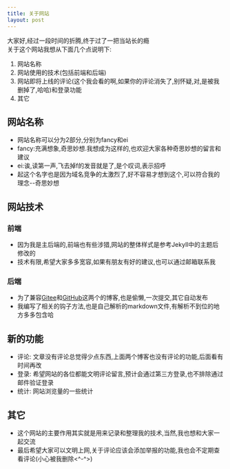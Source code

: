 ```yaml
---
title: 关于网站
layout: post
---   
```


大家好,经过一段时间的折腾,终于过了一把当站长的瘾   
关于这个网站我想从下面几个点说明下:   
1. 网站名称
2. 网站使用的技术(包括前端和后端)
3. 网站即将上线的评论(这个我会看的啊,如果你的评论消失了,别怀疑,对,是被我删掉了,哈哈)和登录功能
4. 其它

## 网站名称
* 网站名称可以分为2部分,分别为fancy和ei
* fancy:充满想象,奇思妙想.我想成为这样的,也欢迎大家各种奇思妙想的留言和建议
* ei:诶,读第一声,飞去掉f的发音就是了,是个叹词,表示招呼
* 起这个名字也是因为域名竞争的太激烈了,好不容易才想到这个,可以符合我的理念--奇思妙想

## 网站技术
### 前端
* 因为我是主后端的,前端也有些涉猎,网站的整体样式是参考Jekyll中的主题后修改的
* 技术有限,希望大家多多宽容,如果有朋友有好的建议,也可以通过邮箱联系我

### 后端
* 为了兼容[Gitee](https://zlmlzz.gitee.io/)和[GitHub](https://zlmlzz.github.io/)这两个的博客,也是偷懒,一次提交,其它自动发布
* 我编写了相关的钩子方法,也是自己解析的markdown文件,有解析不到位的地方多多包含哈

## 新的功能
* 评论: 文章没有评论总觉得少点东西,上面两个博客也没有评论的功能,后面看有时间再改
* 登录: 希望网站的各位都能文明评论留言,预计会通过第三方登录,也不排除通过邮件验证登录
* 统计: 网站浏览量的一些统计

## 其它
* 这个网站的主要作用其实就是用来记录和整理我的技术,当然,我也想和大家一起交流
* 最后希望大家可以文明上网,关于评论应该会添加举报的功能,我也会不定期查看评论(小心被我删除<^-^>)


